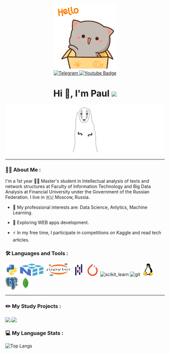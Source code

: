 <div id="header" align="center">
  <img src="cat.gif" width="200"/>
</div>

<div id="badges" align="center">
  <a href="https://t.me/paulyurlov">
    <img src="https://img.shields.io/badge/Telegram-2CA5E0?style=for-the-badge&logo=telegram&logoColor=white" alt="Telegram"/>
  </a>
  <a href="https://www.kaggle.com/paulyurlov">
    <img src="https://img.shields.io/badge/Kaggle-20BEFF?style=for-the-badge&logo=Kaggle&logoColor=white" alt="Youtube Badge"/>
  </a>

</div>

<h1 align="center">
  Hi 👋, I'm Paul
  <img src="https://media.giphy.com/media/hvRJCLFzcasrR4ia7z/giphy.gif" width="30px"/>
</h1>

<div align="center">
  <img src="banner_c.gif"/>
</div>

---

### :man_technologist: About Me :

I'm a 1st year 👨‍🎓 Master's student in Intellectual analysis of texts and network structures at Faculty of Information Technology and Big Data Analysis at Financial University under the Government of the Russian Federation. I live in :ru: Moscow, Russia. 

- :telescope: My professional interests are: Data Science, Anlytics, Machine Learning.

- :seedling: Exploring WEB apps development.

- :zap: In my free time, I participate in competitions on Kaggle and read tech articles.


### :hammer_and_wrench: Languages and Tools :

<div>
  <img src="https://raw.githubusercontent.com/devicons/devicon/master/icons/python/python-original.svg" alt="python" width="40" height="40"/> 
  <img src="https://raw.githubusercontent.com/devicons/devicon/master/icons/numpy/numpy-original.svg" alt="numpy" width="80" height="40"/> 
  <img src="https://raw.githubusercontent.com/devicons/devicon/master/icons/jupyter/jupyter-original-wordmark.svg" alt="jupyter" width="80" height="40"/> 
  <img src="https://raw.githubusercontent.com/devicons/devicon/master/icons/pandas/pandas-original.svg" alt="pandas" width="40" height="40"/> 
  <img src="https://raw.githubusercontent.com/devicons/devicon/master/icons/pytorch/pytorch-original.svg" alt="pytorch" width="40" height="40"/> 
  <img src="https://upload.wikimedia.org/wikipedia/commons/0/05/Scikit_learn_logo_small.svg" alt="scikit_learn" width="40" height="40"/>
  <img src="https://www.vectorlogo.zone/logos/git-scm/git-scm-icon.svg" alt="git" width="40" height="40"/>
  <img src="https://raw.githubusercontent.com/devicons/devicon/master/icons/linux/linux-original.svg" alt="linux" width="40" height="40"/>
  <img src="https://raw.githubusercontent.com/devicons/devicon/master/icons/postgresql/postgresql-original.svg" alt="postgres" width="40" height="40"/>
  <img src="https://raw.githubusercontent.com/devicons/devicon/master/icons/mongodb/mongodb-original.svg" alt="mongo" width="40" height="40"/>
</div>

---

### :pencil2: My Study Projects :

<div align="left">
  <a href="https://github.com/paulyurlov/my_diploma">
    <img align="center" src="https://github-readme-stats.vercel.app/api/pin/?username=paulyurlov&repo=my_diploma&layout=compact&theme=tokyonight&hide_border=True" />
  </a>
  <a href="https://github.com/paulyurlov/DAB">
    <img align="center" src="https://github-readme-stats.vercel.app/api/pin/?username=paulyurlov&repo=DAB&layout=compact&theme=tokyonight&hide_border=True" />
  </a>
</div>


### :computer: My Language Stats :

![Top Langs](https://github-readme-stats.vercel.app/api/top-langs/?username=paulyurlov&layout=compact&theme=tokyonight&hide_border=True)
